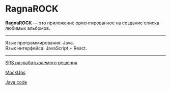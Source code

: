 # **RagnaROCK**

**RagnaROCK** — это приложение ориентированное на создание списка любимых альбомов.

---

Язык программирования: Java.  
Язык интерфейса: JavaScript + React.

---

[SRS разрабатываемого решения](https://github.com/dstpia/MusicRecommends/blob/master/requirements/SRS.md)

[MockUps](https://github.com/dstpia/MusicRecommends/tree/master/mockups)

[Java code](https://github.com/dstpia/MusicRecommends/tree/master/src)  


